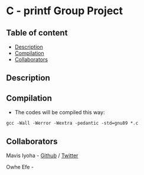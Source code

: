 # C - printf Group Project

## Table of content
* [Description](#description)
* [Compilation](#compilation)
* [Collaborators](#collaborators)

## Description
## Compilation
* The codes will be compiled this way:

`gcc -Wall -Werror -Wextra -pedantic -std=gnu89 *.c`

## Collaborators

Mavis Iyoha - [Github](https://github.com/unbow-unbent-unbroken) / [Twitter](https://twitter.com/Mavis_Iyoha)

Owhe Efe - 
